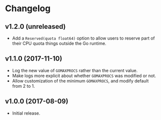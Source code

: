 # Changelog

## v1.2.0 (unreleased)

- Add a `Reserved(quota float64)` option to allow users to reserve part of
  their CPU quota things outside the Go runtime.

## v1.1.0 (2017-11-10)

- Log the new value of `GOMAXPROCS` rather than the current value.
- Make logs more explicit about whether `GOMAXPROCS` was modified or not.
- Allow customization of the minimum `GOMAXPROCS`, and modify default from 2 to 1.

## v1.0.0 (2017-08-09)

- Initial release.
